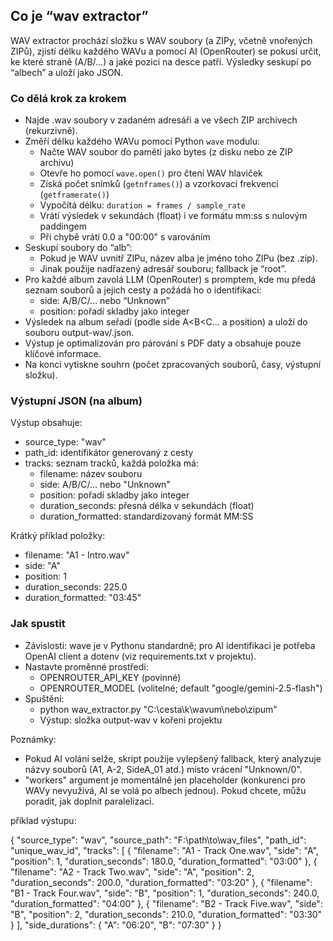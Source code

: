 
## Co je “wav extractor”

WAV extractor prochází složku s WAV soubory (a ZIPy, včetně vnořených ZIPů), zjistí délku každého WAVu a pomocí AI (OpenRouter) se pokusí určit, ke které straně (A/B/…) a jaké pozici na desce patří. Výsledky seskupí po “albech” a uloží jako JSON.

### Co dělá krok za krokem
- Najde .wav soubory v zadaném adresáři a ve všech ZIP archivech (rekurzivně).
- Změří délku každého WAVu pomocí Python `wave` modulu:
  - Načte WAV soubor do paměti jako bytes (z disku nebo ze ZIP archivu)
  - Otevře ho pomocí `wave.open()` pro čtení WAV hlaviček
  - Získá počet snímků (`getnframes()`) a vzorkovací frekvenci (`getframerate()`)
  - Vypočítá délku: `duration = frames / sample_rate`
  - Vrátí výsledek v sekundách (float) i ve formátu mm:ss s nulovým paddingem
  - Při chybě vrátí 0.0 a "00:00" s varováním
- Seskupí soubory do “alb”:
  - Pokud je WAV uvnitř ZIPu, název alba je jméno toho ZIPu (bez .zip).
  - Jinak použije nadřazený adresář souboru; fallback je “root”.
- Pro každé album zavolá LLM (OpenRouter) s promptem, kde mu předá seznam souborů a jejich cesty a požádá ho o identifikaci:
  - side: A/B/C/… nebo “Unknown”
  - position: pořadí skladby jako integer
- Výsledek na album seřadí (podle side A<B<C… a position) a uloží do souboru output-wav/<album>.json.
- Výstup je optimalizován pro párování s PDF daty a obsahuje pouze klíčové informace.
- Na konci vytiskne souhrn (počet zpracovaných souborů, časy, výstupní složku).

### Výstupní JSON (na album)
Výstup obsahuje:
- source_type: "wav"
- path_id: identifikátor generovaný z cesty
- tracks: seznam tracků, každá položka má:
  - filename: název souboru
  - side: A/B/C/… nebo "Unknown"
  - position: pořadí skladby jako integer
  - duration_seconds: přesná délka v sekundách (float)
  - duration_formatted: standardizovaný formát MM:SS

Krátký příklad položky:
- filename: "A1 - Intro.wav"
- side: "A"
- position: 1
- duration_seconds: 225.0
- duration_formatted: "03:45"

### Jak spustit
- Závislosti: wave je v Pythonu standardně; pro AI identifikaci je potřeba OpenAI client a dotenv (viz requirements.txt v projektu).
- Nastavte proměnné prostředí:
  - OPENROUTER_API_KEY (povinné)
  - OPENROUTER_MODEL (volitelné; default "google/gemini-2.5-flash")
- Spuštění:
  - python wav_extractor.py "C:\cesta\k\wavum\nebo\zipum"
  - Výstup: složka output-wav v kořeni projektu

Poznámky:
- Pokud AI volání selže, skript použije vylepšený fallback, který analyzuje názvy souborů (A1, A-2, SideA_01 atd.) místo vrácení "Unknown/0".
- "workers" argument je momentálně jen placeholder (konkurenci pro WAVy nevyužívá, AI se volá po albech jednou). Pokud chcete, můžu poradit, jak doplnit paralelizaci.


příklad výstupu:

{
  "source_type": "wav",
  "source_path": "F:\\path\\to\\wav_files",
  "path_id": "unique_wav_id",
  "tracks": [
    {
      "filename": "A1 - Track One.wav",
      "side": "A",
      "position": 1,
      "duration_seconds": 180.0,
      "duration_formatted": "03:00"
    },
    {
      "filename": "A2 - Track Two.wav",
      "side": "A",
      "position": 2,
      "duration_seconds": 200.0,
      "duration_formatted": "03:20"
    },
    {
      "filename": "B1 - Track Four.wav",
      "side": "B",
      "position": 1,
      "duration_seconds": 240.0,
      "duration_formatted": "04:00"
    },
    {
      "filename": "B2 - Track Five.wav",
      "side": "B",
      "position": 2,
      "duration_seconds": 210.0,
      "duration_formatted": "03:30"
    }
  ],
  "side_durations": {
    "A": "06:20",
    "B": "07:30"
  }
}
